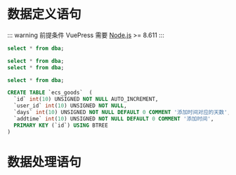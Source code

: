 # 数据定义语句



::: warning 前提条件
VuePress 需要 [Node.js](https://nodejs.org/en/) >= 8.611
:::



```sql
select * from dba;

select * from dba;
select * from dba;

select * from dba;

CREATE TABLE `ecs_goods`  (
  `id` int(10) UNSIGNED NOT NULL AUTO_INCREMENT,
  `user_id` int(10) UNSIGNED NOT NULL,
  `days` int(10) UNSIGNED NOT NULL DEFAULT 0 COMMENT '添加时间对应的天数',
  `addtime` int(10) UNSIGNED NOT NULL DEFAULT 0 COMMENT '添加时间',
  PRIMARY KEY (`id`) USING BTREE
)

```





# 数据处理语句

